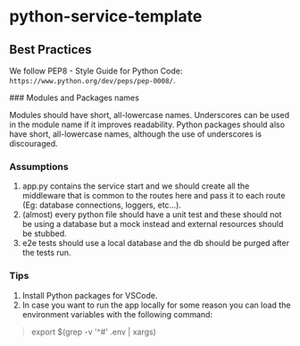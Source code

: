# python-service-template

## Best Practices 
We follow PEP8 - Style Guide for Python Code: `https://www.python.org/dev/peps/pep-0008/`.

### Modules and Packages names

 Modules should have short, all-lowercase names. Underscores can be used in the module name if it improves readability. Python packages should also have short, all-lowercase names, although the use of underscores is discouraged.

### Assumptions
1. app.py contains the service start and we should create all the middleware that is common to the routes here and pass it to each route (Eg: database connections, loggers, etc...).
2. (almost) every python file should have a unit test and these should not be using a database but a mock instead and external resources should be stubbed.
3. e2e tests should use a local database and the db should be purged after the tests run.

### Tips
1. Install Python packages for VSCode.
2. In case you want to run the app locally for some reason you can load the environment variables with the following command:

> export $(grep -v '^#' .env | xargs)